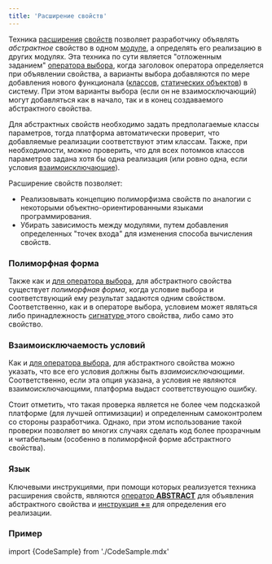 ```yaml
---
title: 'Расширение свойств'
---
```


Техника [расширения](Расширения.md) [свойств](Свойства.md) позволяет разработчику объявлять *абстрактное* свойство в одном [модуле](Модули.md), а определять его реализацию в других модулях. Эта техника по сути является "отложенным заданием" [оператора выбора](Выбор_CASE_IF_MULTI_OVERRIDE_EXCLUSIVE.md), когда заголовок оператора определяется при объявлении свойства, а варианты выбора добавляются по мере добавления нового функционала ([классов](Классы.md), [статических объектов](Статические_объекты.md)) в систему. При этом варианты выбора (если он не взаимосключающий) могут добавляться как в начало, так и в конец создаваемого абстрактного свойства.

Для абстрактных свойств необходимо задать предполагаемые классы параметров, тогда платформа автоматически проверит, что добавляемые реализации соответствуют этим классам. Также, при необходимости, можно проверить, что для всех потомков классов параметров задана хотя бы одна реализация (или ровно одна, если условия [взаимоисключающие](Выбор_CASE_IF_MULTI_OVERRIDE_EXCLUSIVE.md)).

Расширение свойств позволяет:

-   Реализовывать концепцию полиморфизма свойств по аналогии с некоторыми объектно-ориентированными языками программирования.
-   Убирать зависимость между модулями, путем добавления определенных "точек входа" для изменения способа вычисления свойств.

### Полиморфная форма

Также как и [для оператора выбора](Выбор_CASE_IF_MULTI_OVERRIDE_EXCLUSIVE.md#полиморфная-форма), для абстрактного свойства существует *полиморфная форма*, когда условие выбора и соответствующий ему результат задаются одним свойством. Соответственно, как и в операторе выбора, условием может являться либо принадлежность [сигнатуре ](Сигнатура_свойства_CLASS.md)этого свойства, либо само это свойство.

### Взаимоисключаемость условий

Как и [для оператора выбора](Выбор_CASE_IF_MULTI_OVERRIDE_EXCLUSIVE.md#взаимоисключаемость-условий), для абстрактного свойства можно указать, что все его условия должны быть *взаимоисключающими*. Соответственно, если эта опция указана, а условия не являются взаимоисключающими, платформа выдаст соответствующую ошибку.

Стоит отметить, что такая проверка является не более чем подсказкой платформе (для лучшей оптимизации) и определенным самоконтролем со стороны разработчика. Однако, при этом использование такой проверки позволяет во многих случаях сделать код более прозрачным и читабельным (особенно в полиморфной форме абстрактного свойства).

### Язык

Ключевыми инструкциями, при помощи которых реализуется техника расширения свойств, являются [оператор **ABSTRACT**](Оператор_ABSTRACT.md) для объявления абстрактного свойства и [инструкция **+=**](Инструкция_+=.md) для определения его реализации.

### Пример


import {CodeSample} from './CodeSample.mdx'

<CodeSample url="https://ru-documentation.lsfusion.org/sample?file=OperatorPropertySample&block=abstract"/>

<CodeSample url="https://ru-documentation.lsfusion.org/sample?file=InstructionSample&block=extendproperty"/>
